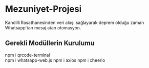 # Mezuniyet-Projesi
Kandilli Rasathanesinden veri akışı sağlayarak deprem olduğu zaman Whatsapp'tan mesaj atan otomasyon.

Gerekli Modüllerin Kurulumu
---------------------------

npm i qrcode-terminal<br>
npm i whatsapp-web.js
npm i axios
npm i cheerio
